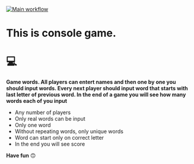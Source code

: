 [![Main workflow](https://github.com/Alex-Matveenko/console_game_wors/actions/workflows/main-workflows.yml/badge.svg?branch=master)](https://github.com/Alex-Matveenko/console_game_wors/actions/workflows/main-workflows.yml)

# This is console game. 

#  💻

**Game words. All players can entert names
and then one by one you should input words.
Every next player should input word
that starts with last letter of previous word.
In the end of a game you will see how many words
each of you input**

* Any number of players
* Only real words can be input
* Only one word
* Without repeating words, only unique words
* Word can start only on correct letter
* In the end you will see score

**Have fun** 🙃
